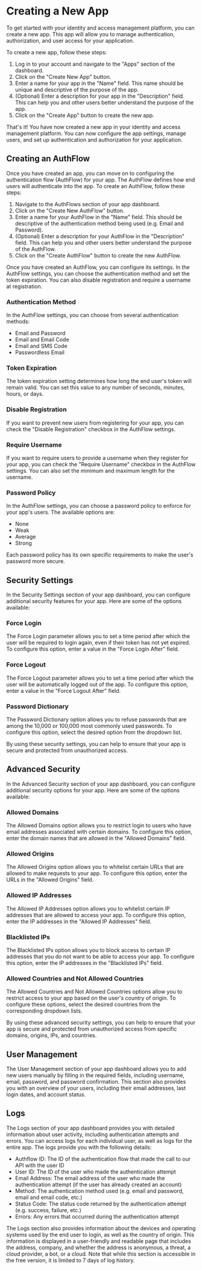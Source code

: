 # Creating a New App

To get started with your identity and access management platform, you can create a new app. This app will allow you to manage authentication, authorization, and user access for your application.

To create a new app, follow these steps:

1. Log in to your account and navigate to the "Apps" section of the dashboard.
2. Click on the "Create New App" button.
3. Enter a name for your app in the "Name" field. This name should be unique and descriptive of the purpose of the app.
4. (Optional) Enter a description for your app in the "Description" field. This can help you and other users better understand the purpose of the app.
5. Click on the "Create App" button to create the new app.

That's it! You have now created a new app in your identity and access management platform. You can now configure the app settings, manage users, and set up authentication and authorization for your application.

## Creating an AuthFlow

Once you have created an app, you can move on to configuring the authentication flow (AuthFlow) for your app. The AuthFlow defines how end users will authenticate into the app. To create an AuthFlow, follow these steps:

1. Navigate to the AuthFlows section of your app dashboard.
2. Click on the "Create New AuthFlow" button.
3. Enter a name for your AuthFlow in the "Name" field. This should be descriptive of the authentication method being used (e.g. Email and Password).
4. (Optional) Enter a description for your AuthFlow in the "Description" field. This can help you and other users better understand the purpose of the AuthFlow.
5. Click on the "Create AuthFlow" button to create the new AuthFlow.

Once you have created an AuthFlow, you can configure its settings. In the AuthFlow settings, you can choose the authentication method and set the token expiration. You can also disable registration and require a username at registration.

### Authentication Method

In the AuthFlow settings, you can choose from several authentication methods:

- Email and Password
- Email and Email Code
- Email and SMS Code
- Passwordless Email

### Token Expiration

The token expiration setting determines how long the end user's token will remain valid. You can set this value to any number of seconds, minutes, hours, or days.

### Disable Registration

If you want to prevent new users from registering for your app, you can check the "Disable Registration" checkbox in the AuthFlow settings.

### Require Username

If you want to require users to provide a username when they register for your app, you can check the "Require Username" checkbox in the AuthFlow settings. You can also set the minimum and maximum length for the username.

### Password Policy

In the AuthFlow settings, you can choose a password policy to enforce for your app's users. The available options are:

- None
- Weak
- Average
- Strong

Each password policy has its own specific requirements to make the user's password more secure.

## Security Settings

In the Security Settings section of your app dashboard, you can configure additional security features for your app. Here are some of the options available:

### Force Login

The Force Login parameter allows you to set a time period after which the user will be required to login again, even if their token has not yet expired. To configure this option, enter a value in the "Force Login After" field.

### Force Logout

The Force Logout parameter allows you to set a time period after which the user will be automatically logged out of the app. To configure this option, enter a value in the "Force Logout After" field.

### Password Dictionary

The Password Dictionary option allows you to refuse passwords that are among the 10,000 or 100,000 most commonly used passwords. To configure this option, select the desired option from the dropdown list.

By using these security settings, you can help to ensure that your app is secure and protected from unauthorized access.

## Advanced Security

In the Advanced Security section of your app dashboard, you can configure additional security options for your app. Here are some of the options available:

### Allowed Domains

The Allowed Domains option allows you to restrict login to users who have email addresses associated with certain domains. To configure this option, enter the domain names that are allowed in the "Allowed Domains" field.

### Allowed Origins

The Allowed Origins option allows you to whitelist certain URLs that are allowed to make requests to your app. To configure this option, enter the URLs in the "Allowed Origins" field.

### Allowed IP Addresses

The Allowed IP Addresses option allows you to whitelist certain IP addresses that are allowed to access your app. To configure this option, enter the IP addresses in the "Allowed IP Addresses" field.

### Blacklisted IPs

The Blacklisted IPs option allows you to block access to certain IP addresses that you do not want to be able to access your app. To configure this option, enter the IP addresses in the "Blacklisted IPs" field.

### Allowed Countries and Not Allowed Countries

The Allowed Countries and Not Allowed Countries options allow you to restrict access to your app based on the user's country of origin. To configure these options, select the desired countries from the corresponding dropdown lists.

By using these advanced security settings, you can help to ensure that your app is secure and protected from unauthorized access from specific domains, origins, IPs, and countries.

## User Management

The User Management section of your app dashboard allows you to add new users manually by filling in the required fields, including username, email, password, and password confirmation. This section also provides you with an overview of your users, including their email addresses, last login dates, and account status.

## Logs

The Logs section of your app dashboard provides you with detailed information about user activity, including authentication attempts and errors. You can access logs for each individual user, as well as logs for the entire app. The logs provide you with the following details:

- Authflow ID: The ID of the authentication flow that made the call to our API with the user ID
- User ID: The ID of the user who made the authentication attempt
- Email Address: The email address of the user who made the authentication attempt (if the user has already created an account)
- Method: The authentication method used (e.g. email and password, email and email code, etc.)
- Status Code: The status code returned by the authentication attempt (e.g. success, failure, etc.)
- Errors: Any errors that occurred during the authentication attempt

The Logs section also provides information about the devices and operating systems used by the end user to login, as well as the country of origin. This information is displayed in a user-friendly and readable page that includes the address, company, and whether the address is anonymous, a threat, a cloud provider, a bot, or a cloud. Note that while this section is accessible in the free version, it is limited to 7 days of log history.

